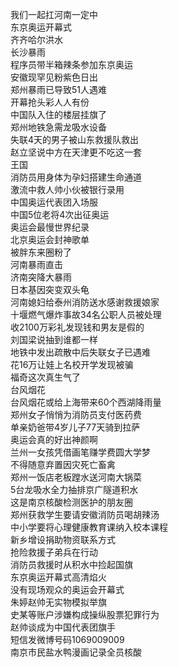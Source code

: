 我们一起扛河南一定中  
东京奥运开幕式  
齐齐哈尔洪水  
长沙暴雨  
程序员带半箱辣条参加东京奥运  
安徽现罕见粉紫色日出  
郑州暴雨已导致51人遇难  
开幕抢头彩人人有份  
中国队入住的楼层挂旗了  
郑州地铁急需龙吸水设备  
失联4天的男子被山东救援队救出  
赵立坚说中方在天津更不吃这一套  
王国  
消防员用身体为孕妇搭建生命通道  
激流中救人帅小伙被银行录用  
中国奥运代表团入场服  
中国5位老将4次出征奥运  
奥运会最慢世界纪录  
北京奥运会封神歌单  
被胖东来圈粉了  
河南暴雨直击  
济南突降大暴雨  
日本基因突变双头龟  
河南媳妇给泰州消防送水感谢救援娘家  
十堰燃气爆炸事故34名公职人员被处理  
收2100万彩礼发现钱和男友是假的  
刘国梁说抽到谁都一样  
地铁中发出疏散中后失联女子已遇难  
花16万让娃上名校开学发现被骗  
福奇这次真生气了  
台风烟花  
台风烟花或给上海带来60个西湖降雨量  
郑州女子悄悄为消防员支付医药费  
单亲奶爸带4岁儿子77天骑到拉萨  
奥运会真的好出神颜啊  
兰州一女孩凭借画笔赚学费圆大学梦  
不得随意弃置因灾死亡畜禽  
郑州一饭店老板蹚水送河南大锅菜  
5台龙吸水全力抽排京广隧道积水  
这是南京核酸检测医护的朋友圈  
郑州获救学生要请安徽消防员喝胡辣汤  
中小学要将心理健康教育课纳入校本课程  
新乡增设捐助物资联系方式  
抢险救援子弟兵在行动  
消防员救援时从积水中捡起国旗  
东京奥运开幕式高清焰火  
没有现场观众的奥运会开幕式  
朱婷赵帅无实物模拟举旗  
史某等账户涉嫌构成操纵股票犯罪行为  
赵帅谈成为中国代表团旗手  
短信发微博号码1069009009  
南京市民盐水鸭漫画记录全员核酸  
